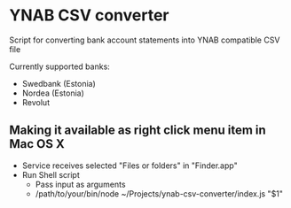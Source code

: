 # YNAB CSV converter
Script for converting bank account statements into YNAB compatible CSV file

Currently supported banks:
* Swedbank (Estonia)
* Nordea (Estonia)
* Revolut

## Making it available as right click menu item in Mac OS X
* Service receives selected "Files or folders" in "Finder.app"
* Run Shell script
  * Pass input as arguments
  * /path/to/your/bin/node ~/Projects/ynab-csv-converter/index.js "$1"
